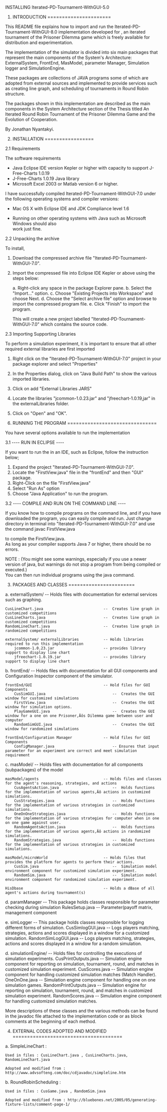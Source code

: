 INSTALLING Iterated-PD-Tournament-WithGUI-5.0

1. INTRODUCTION
======================

This README file explains how to import and run the Iterated-PD-Tournament-WithGUI-8.0 implementation developed for ‚ an iterated tournament of the Prisoner Dilemma game which is freely available for distribution and experimentation.

The implementation of the simulator is divided into six main packages that represent the main components of the System's Architecture: ExternalSystem, FrontEnd, MasModel, parameter Manager, Simulation logger and SimulationEngine.

These packages are collections of JAVA programs some of which are adopted from external sources and implemented to provide services such as creating line graph, and scheduling of tournaments in Round Robin structure.  

The packages shown in this implementation are described as the main components in the System Architecture section of the Thesis titled An Iterated Round Robin Tournament of the Prisoner Dilemma Game and the Evolution of Cooperation. 

By Jonathan Nyantakyi.




2. INSTALLATION
=================

2.1 Requirements

The software requirements

  - Java Eclipse IDE version Kepler or higher with capacity to support J-Free-Charts 1.0.19
  - J-Free-Charts 1.0.19 Java library
  - Microsoft Excel 2003 or Matlab version 6 or higher.


I have successfully compiled Iterated-PD-Tournament-WithGUI-7.0 under the following operating systems and compiler versions:

  - Mac OS X with Eclipse IDE and JDK Compliance level 1.6 

  - Running on other operating systems with Java such as Microsoft Windows should also  
    work just fine.




2.2 Unpacking the archive

To install,

1) Download the compressed archive file "Iterated-PD-Tournament-WithGUI-7.0".

2) Import the compressed file into Eclipse IDE Kepler or above using the steps below:

	a. Right-click any space in the package Explorer pane.
	b. Select the "Import..." option.
	c. Choose "Existing Projects into Workspace" and choose Next.
	d. Choose the "Select archive file" option and browse to import the compressed program file.
	e. Click "Finish" to import the program.

	This will create a new project labelled "Iterated-PD-Tournament-WithGUI-7.0" which contains the source 
	code.



2.3 Importing Supporting Libraries

To perform a simulation experiment, it is important to ensure that all other required external libraries are first imported

1. Right click on the "Iterated-PD-Tournament-WithGUI-7.0" project in your package explorer and select "Properties" 
2. In the Properties dialog, click on "Java Build Path" to show the various imported libraries.
3. Click on add "External Libraries JARS"
4. Locate the libraries "jcommon-1.0.23.jar" and "jfreechart-1.0.19,jar" in the externalLibraries folder.
5. Click on "Open" and "OK".


3. RUNNING THE PROGRAM
===============================


You have several options available to run the implementation


3.1 ---- RUN IN ECLIPSE  ----

If you want to run the in an IDE, such as Eclipse, follow the instruction 
below;

1. Expand the project "Iterated-PD-Tournament-WithGUI-7.0". 
2. Locate the "FirstView.java" file in the "frontEnd" and then "GUI" package.
3. Right-Click on the file "FirstView.java"
4. Select "Run As" option
5. Choose "Java Application" to run the program.



3.2 ---- COMPILE AND RUN ON THE COMMAND LINE ----

If you know how to compile programs on the command line, and if you have
downloaded the program, you can easily compile and run.
Just change directory in terminal into "Iterated-PD-Tournament-WithGUI-7.0" and use
the command 
                  javac FirstView.java
                  
to compile the FirstView.java.  
As long as your compiler supports Java 7 or higher, there should be no errors.  


NOTE : (You might see some warnings, especially if you use a newer version of java, but warnings do not stop a program from being compiled or executed.)  
		You can then run individual programs using the java command.  


3. PACKAGES AND CLASSES
=======================


a. externalSystem/   							--  Holds files with documentation for external services such as graphing.

	CusLineChart.java            				--  Creates line graph in customized competitions
	CusLineCharts.java            				--  Creates line graph in customized competitions
	RandomLineChart.java						--  Creates line graph in randomized competitions
	
	externalSystem/ externalLibraries			-- Holds libraries required to run this implementation
		jcommon-1.0.23.jar						-- provides library support to display line chart
		jfreechart-1.0.19.jar					-- provides library support to display line chart
		
		

b. frontEnd/           							--  Holds files with documentation for all GUI components and Configuration Inspector component of the simulator.

	frontEnd/GUI								-- Hold files for GUI Components
		CusSimGUI.java  							--  Creates the GUI window for customized simulations
		FirstView.java   							--  Creates the GUI window for simulation options.
		PlayGameGUI.java							--  Creates the GUI window for a one on one Prisoner‚Äôs Dilemma game between user and computer 
		RandomSimGUI.java   						--  Creates the GUI window for randomized simulations
		
	frontEnd/Configuration Manager				-- Hold files for GUI Components
		ConfigManager.java  						-- Ensures that input parameter for an experiment are correct and meet simulation requirement
	


c. masModel/        							--  Holds files with documentation for all components (subpackages) of the model 

	masModel/agents 							-- Holds files and classes for the agent's reasoning, strategies, and actions
		CusAgentsAction.java  	 					--  Holds functions for the implementation of various agents‚Äô actions in customized simulations.
    	CusStrategies.java   						--  Holds functions for the implementation of various strategies in customized simulations.             	
		OneOnOneStrategies.java   					--  Holds functions for the implementation of various strategies for computer when in one on one game against user.
		RandomAgentsAction.java   					--  Holds functions for the implementation of various agents‚Äô actions in randomized simulations.
		RandomStrategies.java   					--  Holds functions for the implementation of various strategies in customized simulations. 

	masModel/microWorld        					-- Holds files that provides the platform for agents to perform their actions. 
		CusSim.java   								--  Simulation model environment component for customized simulation experiment.  
		RandomSim.java   							--  Simulation model environment component for randomized simulation experiment.
		
	HisDbase									-- Holds a dBase of all agent's actions during tournament(s)
		
	
		
d.  paramManager								-- This package holds classes responsible for parameter checking during simulation
		RulesSetup.java   							--  Parameter(payoff matrix,  management component 
		
		
		
e.  simLogger									-- This package holds classes responsible for logging different forms of simulation.
		CusSimlogGUI.java   						--  Logs players matching, strategies, actions and scores displayed in a window for a customized simulation.
		RandomSimLogGUI.java   						--  Logs players matching, strategies, actions and scores displayed in a window for a random simulation.



d. simulationEngine/     		--  Holds files for controlling the executions of simulation experiments.
	CusPrintOutputs.java   		--  Simulation engine component for reporting on simulation, tournament, round, and matches in customized simulation experiment.
	CusScores.java   		--  Simulation engine component for handling customized simulation matches (Match Handler).
	OneOnOne.java   		--  Simulation engine component for handling one on one simulation games.
	RandomPrintOutputs.java   	--  Simulation engine for reporting on simulation, tournament, round, and matches in customized simulation experiment.
	RandomScores.java   		--  Simulation engine component for handling customized simulation matches.
	
	




More descriptions of these classes and the various methods  can be found in the javadoc file attached to the implementation code or as block comments at the beginning of each method.


4. EXTERNAL CODES ADOPTED AND MODIFIED
======================================


a. SimpleLineChart : 
      
	Used in files : CusLineChart.java , CusLineCharts.java, RandomLineChart.java 
      	
	Adopted and modified from : http://www.advsofteng.com/doc/cdjavadoc/simpleline.htm 


b. RoundRobinScheduling :

	Used in files : CusGame.java , RandomSim.java

	Adopted and modified from : http://bluebones.net/2005/05/generating-fixture-lists/comment-page-1/
